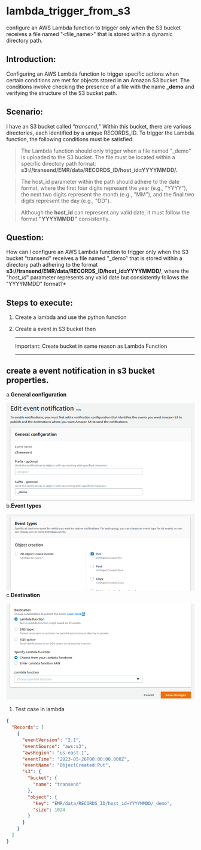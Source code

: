 # lambda_trigger_from_s3
configure an AWS Lambda function to trigger only when the S3 bucket receives a file named "&lt;file_name>" that is stored within a dynamic directory path.

## Introduction:
Configuring an AWS Lambda function to trigger specific actions when certain conditions are met for objects stored in an Amazon S3 bucket. The conditions involve checking the presence of a file with the name **_demo** and verifying the structure of the S3 bucket path.

## Scenario:
I have an S3 bucket called *"transend,*" Within this bucket, there are various directories, each identified by a unique RECORDS_ID. To trigger the Lambda function, the following conditions must be satisfied:

>The Lambda function should only trigger when a file named "_demo" is uploaded to the S3 bucket.
The file must be located within a specific directory path format: **s3://transend/EMR/data/RECORDS_ID/host_id=YYYYMMDD/.**

>The host_id parameter within the path should adhere to the date format, where the first four digits represent the year (e.g., "YYYY"), the next two digits represent the month (e.g., "MM"), and the final two digits represent the day (e.g., "DD").

>Although the **host_id** can represent any valid date, it must follow the format **"YYYYMMDD"** consistently.

## Question:
How can I configure an AWS Lambda function to trigger only when the S3 bucket "transend" receives a file named "_demo" that is stored within a directory path adhering to the format **s3://transend/EMR/data/RECORDS_ID/host_id=YYYYMMDD/**, where the "*host_id*" parameter represents any valid date but consistently follows the "YYYYMMDD" format?*

## Steps to execute:

1. Create a lambda and use the python function
2. Create a event in S3 bucket then

   ----------------------------------

   Important: Create bucket in same reason as Lambda Function

   -----------------------------------

## create a event notification in s3 bucket properties. 
a.**General configuration**

   ![alt text](https://github.com/piyushanand3/lambda_trigger_from_s3/blob/main/Screenshot%20from%202023-06-02%2013-19-27.png?raw=true)
b.**Event types**

   ![alt text](https://github.com/piyushanand3/lambda_trigger_from_s3/blob/main/Screenshot%20from%202023-06-02%2013-19-44.png?raw=true)
c.**Destination**

   ![alt text](https://github.com/piyushanand3/lambda_trigger_from_s3/blob/main/Screenshot%20from%202023-06-02%2013-20-31.png?raw=true)

1. Test case in lambda
```json
{
  "Records": [
    {
      "eventVersion": "2.1",
      "eventSource": "aws:s3",
      "awsRegion": "us-east-1",
      "eventTime": "2023-05-26T00:00:00.000Z",
      "eventName": "ObjectCreated:Put",
      "s3": {
        "bucket": {
          "name": "transend"
        },
        "object": {
          "key": "EMR/data/RECORDS_ID/host_id=YYYYMMDD/_demo",
          "size": 1024
        }
      }
    }
  ]
}
```